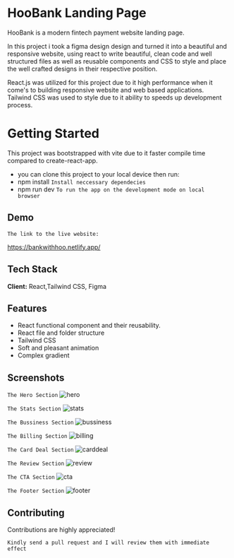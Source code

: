 # HooBank Landing Page
HooBank is a modern fintech payment website landing page.

In this project i took a figma design design and turned it into a beautiful and responsive website, using react
to write beautiful, clean code and well structured files as well as reusable components and CSS to style and place 
the well crafted designs in their respective position.

React.js was utilized for this project due to it high performance when it come's to building responsive website and
web based applications.
Tailwind CSS  was used to style due to it ability to speeds up development process.

# Getting Started
This project was bootstrapped with vite due to it faster compile time compared to create-react-app.
- you can clone this project to your local device then run:
- npm install  `Install neccessary dependecies`
- npm run dev  `To run the app on the development mode on local browser`

## Demo

`The link to the live website:`

https://bankwithhoo.netlify.app/

## Tech Stack

**Client:** React,Tailwind CSS, Figma

## Features

- React functional component and their reusability.
- React file and folder structure
- Tailwind CSS
- Soft and pleasant animation
- Complex gradient

## Screenshots
`The Hero Section`
![hero](https://user-images.githubusercontent.com/48089134/234581752-ec9d7d64-012d-4667-a15b-b67a47187fc3.png)

`The Stats Section`
![stats](https://user-images.githubusercontent.com/48089134/234581868-38acf41e-87ab-4abf-aca1-be138965d257.png)

`The Bussiness Section`
![bussiness](https://user-images.githubusercontent.com/48089134/234582041-e5ee79fd-d72a-43db-99ce-ed6bbbc58382.png)

`The Billing Section`
![billing](https://user-images.githubusercontent.com/48089134/234582067-3e3e9112-e28e-451d-b14c-e85a46f5c7b1.png)

`The Card Deal Section`
![carddeal](https://user-images.githubusercontent.com/48089134/234582222-64b6c9b3-ee2f-44e1-b5da-1bbd39755e28.png)

`The Review Section`
![review](https://user-images.githubusercontent.com/48089134/234582282-af38fb77-b6cc-42e8-8411-f3c6b076f59c.png)

`The CTA Section`
![cta](https://user-images.githubusercontent.com/48089134/234582964-85242122-ffc3-4ef9-8fb9-c155420c692a.png)

`The Footer Section`
![footer](https://user-images.githubusercontent.com/48089134/234582443-c1acba7a-b1f2-43a0-8377-64d1802af17c.png)

## Contributing

Contributions are highly appreciated!

`Kindly send a pull request and I will review them with immediate effect`

